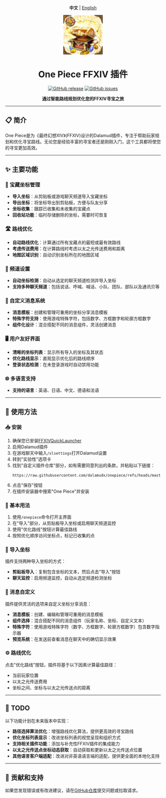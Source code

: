 <div align="center">

<b>中文</b> | <a href="README.md">English</a>

<img src="https://raw.githubusercontent.com/dalamudx/onepiece/refs/heads/master/OnePiece/img/logo.png" alt="One Piece Logo" width="128" height="128">

# One Piece FFXIV 插件

[![GitHub release](https://img.shields.io/github/v/release/dalamudx/onepiece?include_prereleases&style=flat)](https://github.com/dalamudx/onepiece/releases)
[![GitHub issues](https://img.shields.io/github/issues/dalamudx/onepiece)](https://github.com/dalamudx/onepiece/issues)

**通过智能路线规划优化您的FFXIV寻宝之旅**

</div>

---

## 📋 简介

One Piece是为《最终幻想XIV》(FFXIV)设计的Dalamud插件，专注于帮助玩家规划和优化寻宝路线。无论您是经验丰富的寻宝者还是刚刚入门，这个工具都将使您的寻宝更加高效。

---

## ✨ 主要功能

### 📍 宝藏坐标管理
* **导入坐标**：从剪贴板或游戏聊天频道导入宝藏坐标
* **导出坐标**：将坐标导出到剪贴板，方便与队友分享
* **坐标收集**：跟踪已收集和未收集的宝藏点
* **回收站功能**：临时存储删除的坐标，需要时可恢复

### 🛣️ 路线优化
* **自动路线优化**：计算通过所有宝藏点的最短或最有效路线
* **考虑传送费用**：在计算路线时考虑以太之光传送费用和距离
* **地图区域识别**：自动识别坐标所在的地图区域

### 💬 频道设置
* **自动坐标检测**：自动从选定的聊天频道检测并导入坐标
* **支持多种聊天频道**：包括说话、呼喊、喊话、小队、团队、部队以及通讯贝等

### 📝 自定义消息系统
* **消息模板**：创建和管理可重用的坐标分享消息模板
* **特殊字符支持**：使用游戏特殊字符，包括数字、方框数字和轮廓方框数字
* **组件化设计**：混合搭配不同的消息组件，灵活创建消息

### 🖥️ 用户友好界面
* **清晰的坐标列表**：显示所有导入的坐标及其状态
* **优化路线显示**：直观显示优化后的路线顺序
* **登录状态检测**：在未登录游戏时自动禁用功能

### 🌐 多语言支持
* **支持的语言**：英语、日语、中文、德语和法语

---

## 🚀 使用方法

### 📥 安装

1. 确保您已安装[FFXIVQuickLauncher](https://github.com/goatcorp/FFXIVQuickLauncher)
2. 启用Dalamud插件
3. 在游戏聊天中输入`/xlsettings`打开Dalamud设置
4. 转到"实验性"选项卡
5. 找到"自定义插件仓库"部分，如有需要同意列出的条款，并粘贴以下链接：
   ```
   https://raw.githubusercontent.com/dalamudx/onepiece/refs/heads/master/repo.json
   ```
6. 点击"保存"按钮
7. 在插件安装器中搜索"One Piece"并安装

### 🔰 基本用法

1. 使用`/onepiece`命令打开主界面
2. 在"导入"部分，从剪贴板导入坐标或启用聊天频道监控
3. 使用"优化路线"按钮计算最佳路线
4. 按照优化顺序访问坐标点，标记已收集的点

### 📎 导入坐标

插件支持两种导入坐标的方式：
* **剪贴板导入**：复制包含坐标的文本，然后点击"导入"按钮
* **聊天监控**：启用频道监控，自动从选定频道检测坐标

### 💬 消息自定义

插件提供灵活的选项来自定义坐标分享消息：
* **消息模板**：创建、编辑和管理可重用的消息模板
* **组件选择**：混合搭配不同的消息组件（玩家名称、坐标、自定义文本）
* **特殊字符**：使用游戏特殊字符（数字、方框数字、轮廓方框数字）包含数字指示器
* **预览系统**：在发送前查看消息在聊天中的确切显示效果

### ⚙️ 路线优化

点击"优化路线"按钮，插件将基于以下因素计算最佳路径：
* 当前玩家位置
* 以太之光传送费用
* 坐标之间、坐标与以太之光传送点的距离

---

## 📝 TODO

以下功能计划在未来版本中实现：

* **路径选择算法优化**：增强路线优化算法，提供更高效的寻宝路线
* **优化坐标列表显示**：改进坐标列表的视觉呈现和组织方式
* **支持相关插件功能**：添加与补充性FFXIV插件的集成能力
* **以太之光传送点坐标动态获取**：自动获取和更新以太之光传送点位置
* **其他语言客户端适配**：改进对非英语语言端的适配，提供更全面的本地化支持

---

## 🤝 贡献和支持

如果您发现错误或有改进建议，请在[GitHub仓库](https://github.com/dalamudx/onepiece)提交问题或拉取请求。
